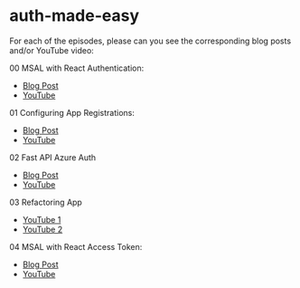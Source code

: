 # auth-made-easy
For each of the episodes, please can you see the corresponding blog posts and/or YouTube video:

00 MSAL with React Authentication:
- [Blog Post](https://jadecodes.substack.com/p/getting-starting-with-msal-and-react)
- [YouTube](https://youtu.be/0HCOzB0noiI?si=gTN-EqcagQR3vA77)

01 Configuring App Registrations:
- [Blog Post](https://jadecodes.substack.com/p/auth-made-easy-setting-up-a-trusted)
- [YouTube](https://youtu.be/rmXLC-8DGQg?si=8nWIp_hxYVGH5K94)

02 Fast API Azure Auth
- [Blog Post](https://jadecodes.substack.com/p/auth-made-easy-fastapi-with-azure)
- [YouTube](https://youtu.be/7VZ9GeXq82U?si=dMN1KSq-uNhXUH89)

03 Refactoring App
- [YouTube 1](https://www.youtube.com/live/VpRxJPKgHgA?si=GuDy2du2WyH4utkU)
- [YouTube 2](https://www.youtube.com/live/43T2xeLtXek?si=Fx8E4OQg22E07p-G)

04 MSAL with React Access Token:
- [Blog Post](https://jadecodes.substack.com/p/auth-made-easy-msal-react-and-access)
- [YouTube](https://www.youtube.com/watch?v=4ERYVgW027A)